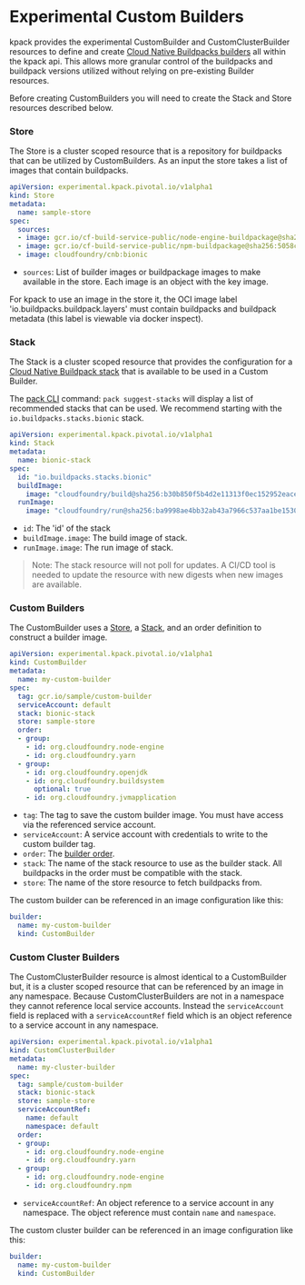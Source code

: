 # Experimental Custom Builders

kpack provides the experimental CustomBuilder and CustomClusterBuilder resources to define and create [Cloud Native Buildpacks builders](https://buildpacks.io/docs/using-pack/working-with-builders/) all within the kpack api. 
This allows more granular control of the buildpacks and buildpack versions utilized without relying on pre-existing Builder resources. 

Before creating CustomBuilders you will need to create the Stack and Store resources described below. 

### <a id='store'></a>Store

The Store is a cluster scoped resource that is a repository for buildpacks that can be utilized by CustomBuilders. As an input the store takes a list of images that contain buildpacks.

```yaml
apiVersion: experimental.kpack.pivotal.io/v1alpha1
kind: Store
metadata:
  name: sample-store
spec:
  sources:
  - image: gcr.io/cf-build-service-public/node-engine-buildpackage@sha256:95ff756f0ef0e026440a8523f4bab02fd8b45dc1a8a3a7ba063cefdba5cb9493
  - image: gcr.io/cf-build-service-public/npm-buildpackage@sha256:5058ceb9a562ec647ea5a41008b0d11e32a56e13e8c9ec20c4db63d220373e33
  - image: cloudfoundry/cnb:bionic
```

* `sources`:  List of builder images or buildpackage images to make available in the store. Each image is an object with the key image.   
 
For kpack to use an image in the store it, the OCI image label 'io.buildpacks.buildpack.layers' must contain buildpacks and buildpack metadata (this label is viewable via docker inspect).
 
### <a id='store'></a>Stack

The Stack is a cluster scoped resource that provides the configuration for a [Cloud Native Buildpack stack](https://buildpacks.io/docs/concepts/components/stack/) that is available to be used in a Custom Builder.   

The [pack CLI](https://github.com/buildpacks/pack) command: `pack suggest-stacks` will display a list of recommended stacks that can be used. We recommend starting with the `io.buildpacks.stacks.bionic` stack. 

```yaml
apiVersion: experimental.kpack.pivotal.io/v1alpha1
kind: Stack
metadata:
  name: bionic-stack
spec:
  id: "io.buildpacks.stacks.bionic"
  buildImage:
    image: "cloudfoundry/build@sha256:b30b850f5b4d2e11313f0ec152952eace285ce7a3bc203ca5cdcfa8e5bb232a6"
  runImage:
    image: "cloudfoundry/run@sha256:ba9998ae4bb32ab43a7966c537aa1be153092ab0c7536eeef63bcd6336cbd0db"
```

* `id`:  The 'id' of the stack
* `buildImage.image`: The build image of stack.   
* `runImage.image`: The run image of stack.

> Note: The stack resource will not poll for updates. A CI/CD tool is needed to update the resource with new digests when new images are available.     

### <a id='store'></a>Custom Builders

The CustomBuilder uses a [Store](#store), a [Stack](#stack), and an order definition to construct a builder image.

```yaml
apiVersion: experimental.kpack.pivotal.io/v1alpha1
kind: CustomBuilder
metadata:
  name: my-custom-builder
spec:
  tag: gcr.io/sample/custom-builder
  serviceAccount: default
  stack: bionic-stack
  store: sample-store
  order:
  - group:
    - id: org.cloudfoundry.node-engine
    - id: org.cloudfoundry.yarn
  - group:
    - id: org.cloudfoundry.openjdk
    - id: org.cloudfoundry.buildsystem
      optional: true
    - id: org.cloudfoundry.jvmapplication 
```

* `tag`: The tag to save the custom builder image. You must have access via the referenced service account.   
* `serviceAccount`: A service account with credentials to write to the custom builder tag. 
* `order`: The [builder order](https://buildpacks.io/docs/reference/builder-config/). 
* `stack`: The name of the stack resource to use as the builder stack. All buildpacks in the order must be compatible with the stack.   
* `store`: The name of the store resource to fetch buildpacks from.

The custom builder can be referenced in an image configuration like this:

```yaml
builder:
  name: my-custom-builder
  kind: CustomBuilder
```

### <a id='store'></a>Custom Cluster Builders

The CustomClusterBuilder resource is almost identical to a CustomBuilder but, it is a cluster scoped resource that can be referenced by an image in any namespace. Because CustomClusterBuilders are not in a namespace they cannot reference local service accounts. Instead the `serviceAccount` field is replaced with a `serviceAccountRef` field which is an object reference to a service account in any namespace.    

```yaml
apiVersion: experimental.kpack.pivotal.io/v1alpha1
kind: CustomClusterBuilder
metadata:
  name: my-cluster-builder
spec:
  tag: sample/custom-builder
  stack: bionic-stack
  store: sample-store
  serviceAccountRef:
    name: default
    namespace: default
  order:
  - group:
    - id: org.cloudfoundry.node-engine
    - id: org.cloudfoundry.yarn
  - group:
    - id: org.cloudfoundry.node-engine
    - id: org.cloudfoundry.npm
```

* `serviceAccountRef`: An object reference to a service account in any namespace. The object reference must contain `name` and `namespace`.

The custom cluster builder can be referenced in an image configuration like this:

```yaml
builder:
  name: my-custom-builder
  kind: CustomBuilder
```
